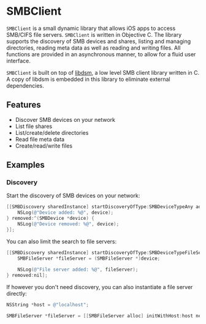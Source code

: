 # SMBClient
`SMBClient` is a small dynamic library that allows iOS apps to access SMB/CIFS file servers. `SMBClient` is written in Objective C. The library supports the discovery of SMB devices and shares, listing and managing directories, reading meta data as well as reading and writing files. All functions are provided in an asynchronous manner, to allow for a fluid user interface.

`SMBClient` is built on top of [libdsm](http://videolabs.github.io/libdsm), a low level SMB client library written in C. A copy of libdsm is embedded in this library to eliminate external dependencies.

## Features
* Discover SMB devices on your network
* List file shares
* List/create/delete directories
* Read file meta data
* Create/read/write files

## Examples

### Discovery

Start the discovery of SMB devices on your network:

```objectivec
[[SMBDiscovery sharedInstance] startDiscoveryOfType:SMBDeviceTypeAny added:^(SMBDevice *device) {
    NSLog(@"Device added: %@", device);
} removed:^(SMBDevice *device) {
    NSLog(@"Device removed: %@", device);
}];
```

You can also limit the search to file servers:

```objectivec
[[SMBDiscovery sharedInstance] startDiscoveryOfType:SMBDeviceTypeFileServer added:^(SMBDevice *device) {
	SMBFileServer *fileServer = (SMBFileServer *)device;
	
    NSLog(@"File server added: %@", fileServer);
} removed:nil];
```

If however you don't need discovery, you can also instantiate a file server directly:

```objectivec
NSString *host = @"localhost";

SMBFileServer *fileServer = [[SMBFileServer alloc] initWithHost:host netbiosName:host group:nil];
```
